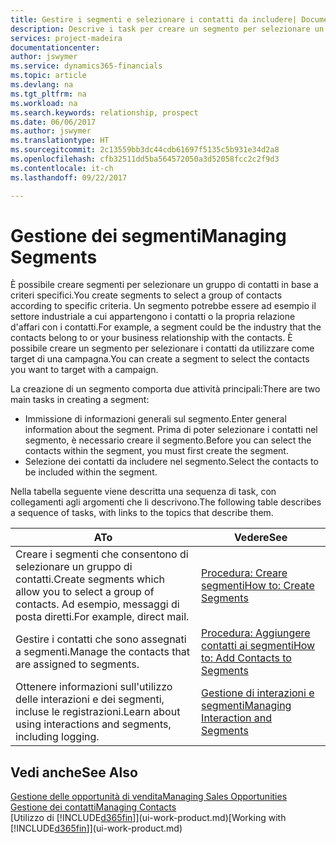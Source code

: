 ```yaml
---
title: Gestire i segmenti e selezionare i contatti da includere| Documenti Microsoft
description: Descrive i task per creare un segmento per selezionare un gruppo di contatti in base a criteri specifici, ad esempio, contatti in un settore specifico a cui si desidera rivolgersi.
services: project-madeira
documentationcenter: 
author: jswymer
ms.service: dynamics365-financials
ms.topic: article
ms.devlang: na
ms.tgt_pltfrm: na
ms.workload: na
ms.search.keywords: relationship, prospect
ms.date: 06/06/2017
ms.author: jswymer
ms.translationtype: HT
ms.sourcegitcommit: 2c13559bb3dc44cdb61697f5135c5b931e34d2a8
ms.openlocfilehash: cfb32511dd5ba564572050a3d52058fcc2c2f9d3
ms.contentlocale: it-ch
ms.lasthandoff: 09/22/2017

---
```

# <a name="managing-segments"></a><span data-ttu-id="6b5dc-103">Gestione dei segmenti</span><span class="sxs-lookup"><span data-stu-id="6b5dc-103">Managing Segments</span></span>
<span data-ttu-id="6b5dc-104">È possibile creare segmenti per selezionare un gruppo di contatti in base a criteri specifici.</span><span class="sxs-lookup"><span data-stu-id="6b5dc-104">You create segments to select a group of contacts according to specific criteria.</span></span> <span data-ttu-id="6b5dc-105">Un segmento potrebbe essere ad esempio il settore industriale a cui appartengono i contatti o la propria relazione d'affari con i contatti.</span><span class="sxs-lookup"><span data-stu-id="6b5dc-105">For example, a segment could be the industry that the contacts belong to or your business relationship with the contacts.</span></span> <span data-ttu-id="6b5dc-106">È possibile creare un segmento per selezionare i contatti da utilizzare come target di una campagna.</span><span class="sxs-lookup"><span data-stu-id="6b5dc-106">You can create a segment to select the contacts you want to target with a campaign.</span></span>

<span data-ttu-id="6b5dc-107">La creazione di un segmento comporta due attività principali:</span><span class="sxs-lookup"><span data-stu-id="6b5dc-107">There are two main tasks in creating a segment:</span></span>

* <span data-ttu-id="6b5dc-108">Immissione di informazioni generali sul segmento.</span><span class="sxs-lookup"><span data-stu-id="6b5dc-108">Enter general information about the segment.</span></span> <span data-ttu-id="6b5dc-109">Prima di poter selezionare i contatti nel segmento, è necessario creare il segmento.</span><span class="sxs-lookup"><span data-stu-id="6b5dc-109">Before you can select the contacts within the segment, you must first create the segment.</span></span>
* <span data-ttu-id="6b5dc-110">Selezione dei contatti da includere nel segmento.</span><span class="sxs-lookup"><span data-stu-id="6b5dc-110">Select the contacts to be included within the segment.</span></span>

<span data-ttu-id="6b5dc-111">Nella tabella seguente viene descritta una sequenza di task, con collegamenti agli argomenti che li descrivono.</span><span class="sxs-lookup"><span data-stu-id="6b5dc-111">The following table describes a sequence of tasks, with links to the topics that describe them.</span></span> 

| <span data-ttu-id="6b5dc-112">A</span><span class="sxs-lookup"><span data-stu-id="6b5dc-112">To</span></span> | <span data-ttu-id="6b5dc-113">Vedere</span><span class="sxs-lookup"><span data-stu-id="6b5dc-113">See</span></span> |
| --- | --- |
| <span data-ttu-id="6b5dc-114">Creare i segmenti che consentono di selezionare un gruppo di contatti.</span><span class="sxs-lookup"><span data-stu-id="6b5dc-114">Create segments which allow you to select a group of contacts.</span></span> <span data-ttu-id="6b5dc-115">Ad esempio, messaggi di posta diretti.</span><span class="sxs-lookup"><span data-stu-id="6b5dc-115">For example, direct mail.</span></span> |[<span data-ttu-id="6b5dc-116">Procedura: Creare segmenti</span><span class="sxs-lookup"><span data-stu-id="6b5dc-116">How to: Create Segments</span></span>](marketing-how-create-segment.md) |
| <span data-ttu-id="6b5dc-117">Gestire i contatti che sono assegnati a segmenti.</span><span class="sxs-lookup"><span data-stu-id="6b5dc-117">Manage the contacts that are assigned to segments.</span></span> |[<span data-ttu-id="6b5dc-118">Procedura: Aggiungere contatti ai segmenti</span><span class="sxs-lookup"><span data-stu-id="6b5dc-118">How to: Add Contacts to Segments</span></span>](marketing-add-contact-segment.md) |
| <span data-ttu-id="6b5dc-119">Ottenere informazioni sull'utilizzo delle interazioni e dei segmenti, incluse le registrazioni.</span><span class="sxs-lookup"><span data-stu-id="6b5dc-119">Learn about using interactions and segments, including logging.</span></span> |[<span data-ttu-id="6b5dc-120">Gestione di interazioni e segmenti</span><span class="sxs-lookup"><span data-stu-id="6b5dc-120">Managing Interaction and Segments</span></span>](marketing-interaction-segments.md) |

## <a name="see-also"></a><span data-ttu-id="6b5dc-121">Vedi anche</span><span class="sxs-lookup"><span data-stu-id="6b5dc-121">See Also</span></span>
[<span data-ttu-id="6b5dc-122">Gestione delle opportunità di vendita</span><span class="sxs-lookup"><span data-stu-id="6b5dc-122">Managing Sales Opportunities</span></span>](marketing-manage-sales-opportunities.md)  
[<span data-ttu-id="6b5dc-123">Gestione dei contatti</span><span class="sxs-lookup"><span data-stu-id="6b5dc-123">Managing Contacts</span></span>](marketing-contacts.md)  
<span data-ttu-id="6b5dc-124">[Utilizzo di [!INCLUDE[d365fin](includes/d365fin_md.md)]](ui-work-product.md)</span><span class="sxs-lookup"><span data-stu-id="6b5dc-124">[Working with [!INCLUDE[d365fin](includes/d365fin_md.md)]](ui-work-product.md)</span></span>

